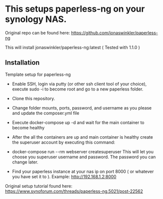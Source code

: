 # This setups paperless-ng on your synology NAS.

Original repo can be found here: https://github.com/jonaswinkler/paperless-ng

This will install jonaswinkler/paperless-ng:latest ( Tested with 1.1.0 )

## Installation

Template setup for paperless-ng

- Enable SSH, login via putty (or other ssh client tool of your choice), execute sudo -i to become root and go to a new paperless folder.

- Clone this repository. 

- Change folder mounts, ports, password, and username as you please and update the composer.yml file

- Execute docker-compose up -d and wait for the main container to become healthy

- After the all the containers are up and main container is healthy create the superuser account by executing this command:

- docker-compose run --rm webserver createsuperuser
This will let you choose you superuser username and password. The password you can change later.

- Find your paperless instance at your nas ip on port 8000 ( or whatever you have set it to ). Example: http://192.168.1.2:8000

Original setup tutorial found here:
https://www.synoforum.com/threads/paperless-ng.5021/post-22562
